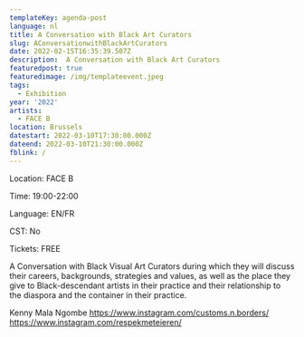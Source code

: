 ```yaml
---
templateKey: agenda-post
language: nl
title: A Conversation with Black Art Curators
slug: AConversationwithBlackArtCurators
date: 2022-02-15T16:35:39.507Z
description:  A Conversation with Black Art Curators
featuredpost: true
featuredimage: /img/templateevent.jpeg
tags:
  - Exhibition
year: '2022'
artists:
  - FACE B
location: Brussels
datestart: 2022-03-10T17:30:00.000Z
dateend: 2022-03-10T21:30:00.000Z
fblink: /
---
```


Location: FACE B

Time: 19:00-22:00

Language: EN/FR

CST: No

Tickets: FREE

A Conversation with Black Visual Art Curators during which they will discuss their careers, backgrounds, strategies and values, as well as the place they give to Black-descendant artists in their practice and their relationship to the diaspora and the container in their practice.


Kenny Mala Ngombe
https://www.instagram.com/customs.n.borders/
https://www.instagram.com/respekmeteieren/
